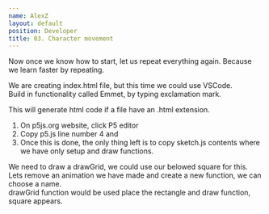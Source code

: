 ```yaml
---
name: AlexZ
layout: default
position: Developer
title: 03. Character movement
---
```


Now once we know how to start, let us repeat everything again. Because we learn faster by repeating.  

We are creating index.html file, but this time we could use VSCode.  
Build in functionality called Emmet, by typing exclamation mark.  

This will generate html code if a file have an .html extension.

1. On p5js.org website, click P5 editor
2. Copy p5.js line number 4 and 
3. Once this is done, the only thing left is to copy sketch.js contents where we have only setup and draw functions.

We need to draw a drawGrid, we could use our belowed square for this.  
Lets remove an animation we have made and create a new function, we can choose a name.  
drawGrid function would be used place the rectangle and draw function, square appears.

